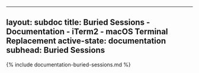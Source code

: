
---
layout: subdoc
title: Buried Sessions - Documentation - iTerm2 - macOS Terminal Replacement
active-state: documentation
subhead: Buried Sessions
---
{% include documentation-buried-sessions.md %}

